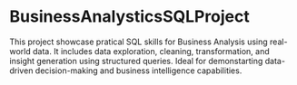 # BusinessAnalysticsSQLProject 
This project showcase pratical SQL skills for Business Analysis using real-world data. It includes data exploration, cleaning, transformation, and insight generation using structured queries. Ideal for demonstarting data-driven decision-making and business intelligence capabilities.
